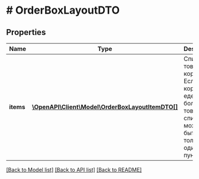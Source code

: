 # # OrderBoxLayoutDTO

## Properties

Name | Type | Description | Notes
------------ | ------------- | ------------- | -------------
**items** | [**\OpenAPI\Client\Model\OrderBoxLayoutItemDTO[]**](OrderBoxLayoutItemDTO.md) | Список товаров в коробке.  Если в коробке едет часть большого товара, в списке может быть только один пункт. |

[[Back to Model list]](../../README.md#models) [[Back to API list]](../../README.md#endpoints) [[Back to README]](../../README.md)
